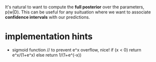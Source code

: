 
It's natural to want to compute the **full posterior** over the parameters, p(w|D). This can be useful for any suituation where we want to associate **confidence intervals** with our predictions.

# implementation hints
* sigmoid function
  // to prevent e^x overflow, nice!
  if (x < 0) return e^x/(1+e^x)
  else return 1/(1+e^(-x))
  
